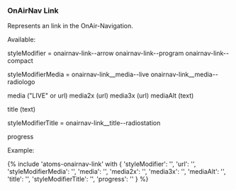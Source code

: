 ### OnAirNav Link

Represents an link in the OnAir-Navigation.

Available:

styleModifier =
  onairnav-link--arrow
  onairnav-link--program
  onairnav-link--compact

styleModifierMedia =
  onairnav-link__media--live
  onairnav-link__media--radiologo

media ("LIVE" or url)
media2x (url)
media3x (url)
mediaAlt (text)

title (text)

styleModifierTitle =
  onairnav-link__title--radiostation

progress

Example:

{% include 'atoms-onairnav-link' with { 'styleModifier': '', 'url': '', 'styleModifierMedia': '', 'media': '', 'media2x': '', 'media3x': '', 'mediaAlt': '', 'title': '', 'styleModifierTitle': '', 'progress': '' } %}
